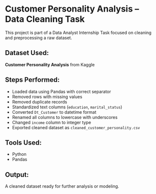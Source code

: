 # Customer Personality Analysis – Data Cleaning Task

This project is part of a Data Analyst Internship Task focused on cleaning and preprocessing a raw dataset.

## Dataset Used:
**Customer Personality Analysis** from Kaggle

## Steps Performed:
- Loaded data using Pandas with correct separator
- Removed rows with missing values
- Removed duplicate records
- Standardized text columns (`education`, `marital_status`)
- Converted `Dt_Customer` to datetime format
- Renamed all columns to lowercase with underscores
- Changed `income` column to integer type
- Exported cleaned dataset as `cleaned_customer_personality.csv`

## Tools Used:
- Python
- Pandas

## Output:
A cleaned dataset ready for further analysis or modeling.
